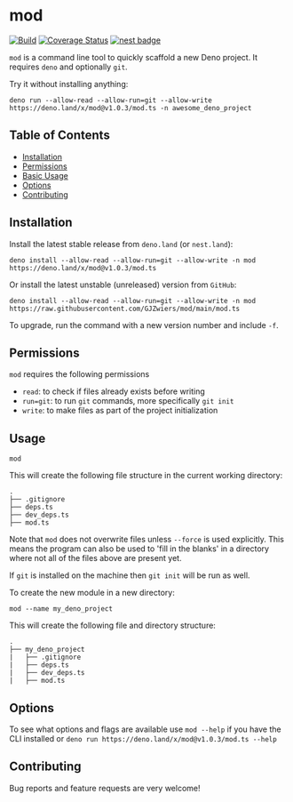 # mod

[![Build](https://github.com/GJZwiers/mod/actions/workflows/build.yaml/badge.svg)](https://github.com/GJZwiers/mod/actions/workflows/build.yaml)
[![Coverage Status](https://coveralls.io/repos/github/GJZwiers/mod/badge.svg?branch=main)](https://coveralls.io/github/GJZwiers/mod?branch=main)
[![nest badge](https://nest.land/badge.svg)](https://nest.land/package/mod)

`mod` is a command line tool to quickly scaffold a new Deno project. It requires
`deno` and optionally `git`.

Try it without installing anything:

```
deno run --allow-read --allow-run=git --allow-write https://deno.land/x/mod@v1.0.3/mod.ts -n awesome_deno_project
```

## Table of Contents

- [Installation](#installation)
- [Permissions](#permissions)
- [Basic Usage](#basic-usage)
- [Options](#options)
- [Contributing](#contributing)

## Installation

Install the latest stable release from `deno.land` (or `nest.land`):

```
deno install --allow-read --allow-run=git --allow-write -n mod https://deno.land/x/mod@v1.0.3/mod.ts
```

Or install the latest unstable (unreleased) version from `GitHub`:

```
deno install --allow-read --allow-run=git --allow-write -n mod https://raw.githubusercontent.com/GJZwiers/mod/main/mod.ts
```

To upgrade, run the command with a new version number and include `-f`.

## Permissions

`mod` requires the following permissions

- `read`: to check if files already exists before writing
- `run=git`: to run `git` commands, more specifically `git init`
- `write`: to make files as part of the project initialization

## Usage

```
mod
```

This will create the following file structure in the current working directory:

```
.
├── .gitignore
├── deps.ts
├── dev_deps.ts
├── mod.ts
```

Note that `mod` does not overwrite files unless `--force` is used explicitly.
This means the program can also be used to 'fill in the blanks' in a directory
where not all of the files above are present yet.

If `git` is installed on the machine then `git init` will be run as well.

To create the new module in a new directory:

```
mod --name my_deno_project
```

This will create the following file and directory structure:

```
.
├── my_deno_project
|   ├── .gitignore
|   ├── deps.ts
|   ├── dev_deps.ts
|   ├── mod.ts
```

## Options

To see what options and flags are available use `mod --help` if you have the CLI
installed or `deno run https://deno.land/x/mod@v1.0.3/mod.ts --help`

## Contributing

Bug reports and feature requests are very welcome!

